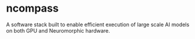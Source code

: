 # ncompass
A software stack built to enable efficient execution of large scale AI models on both GPU and Neuromorphic hardware.
